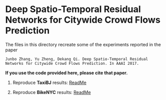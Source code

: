Deep Spatio-Temporal Residual Networks for Citywide Crowd Flows Prediction
==========================================================================

The files in this directory recreate some of the experiments reported in the paper

`Junbo Zhang, Yu Zheng, Dekang Qi. Deep Spatio-Temporal Residual Networks for Citywide Crowd Flows Prediction. In AAAI 2017. `

**If you use the code provided here, please cite that paper.**

1. Reproduce **TaxiBJ** results: [ReadMe](TaxiBJ/)

2. Reproduce **BikeNYC** results: [ReadMe](BikeNYC/)